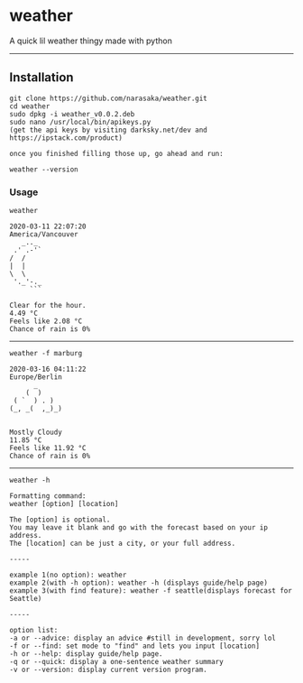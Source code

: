weather
=======
A quick lil weather thingy made with python
- - - -


## Installation ##
    
    git clone https://github.com/narasaka/weather.git
    cd weather
    sudo dpkg -i weather_v0.0.2.deb
    sudo nano /usr/local/bin/apikeys.py 
    (get the api keys by visiting darksky.net/dev and https://ipstack.com/product)
    
    once you finished filling those up, go ahead and run:
    
    weather --version
    
### Usage ###
    
    weather
    
    2020-03-11 22:07:20
    America/Vancouver
       _.._
     .' .-'`
    /  /
    |  |
    \  \
     '._'-._
         ```

    Clear for the hour.
    4.49 °C
    Feels like 2.08 °C
    Chance of rain is 0%
- - - -
    
    weather -f marburg
    
    2020-03-16 04:11:22
    Europe/Berlin
          _
        (  )
     ( `  ) . )
    (_, _(  ,_)_)


    Mostly Cloudy
    11.85 °C
    Feels like 11.92 °C
    Chance of rain is 0%
- - - -
    
    weather -h
    
    Formatting command:
    weather [option] [location]

    The [option] is optional.
    You may leave it blank and go with the forecast based on your ip address.
    The [location] can be just a city, or your full address.

    -----

    example 1(no option): weather
    example 2(with -h option): weather -h (displays guide/help page)
    example 3(with find feature): weather -f seattle(displays forecast for Seattle)

    -----

    option list:
    -a or --advice: display an advice #still in development, sorry lol
    -f or --find: set mode to "find" and lets you input [location]
    -h or --help: display guide/help page.
    -q or --quick: display a one-sentence weather summary
    -v or --version: display current version program.

